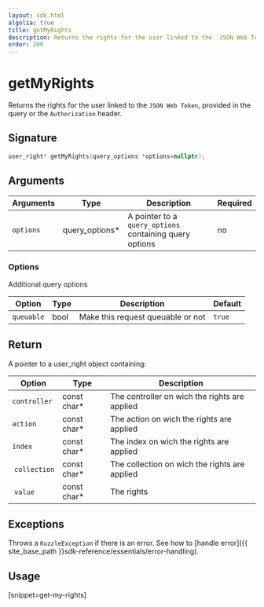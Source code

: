 ```yaml
---
layout: sdk.html
algolia: true
title: getMyRights
description: Returns the rights for the user linked to the `JSON Web Token`.
order: 200
---
```


# getMyRights

Returns the rights for the user linked to the `JSON Web Token`, provided in the query or the `Authorization` header.

## Signature

```cpp
user_right* getMyRights(query_options *options=nullptr);
```

## Arguments

| Arguments    | Type    | Description | Required
|--------------|---------|-------------|----------
| `options`  | query_options*    | A pointer to a `query_options` containing query options | no

### **Options**

Additional query options

| Option     | Type    | Description                       | Default
| ---------- | ------- | --------------------------------- | -------
| `queuable` | bool | Make this request queuable or not | `true`

## Return

A pointer to a user_right object containing:

| Option     | Type    | Description                       |
| ---------- | ------- | --------------------------------- |
| `controller` | const char* | The controller on wich the rights are applied |
| `action` | const char* | The action on wich the rights are applied |
| `index` | const char* | The index on wich the rights are applied |
| `collection` | const char* | The collection on wich the rights are applied |
| `value` | const char* | The rights |

## Exceptions

Throws a `KuzzleException` if there is an error. See how to [handle error]({{ site_base_path }}sdk-reference/essentials/error-handling).

## Usage

[snippet=get-my-rights]
